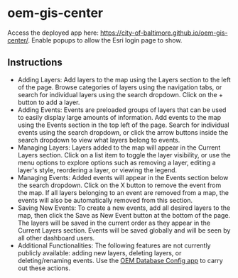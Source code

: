 # oem-gis-center
Access the deployed app here: https://city-of-baltimore.github.io/oem-gis-center/. Enable popups to allow the Esri login page to show.

## Instructions
- Adding Layers: Add layers to the map using the Layers section to the left of the page. Browse categories of layers using the navigation tabs,
  or search for individual layers using the search dropdown. Click on the + button to add a layer.
- Adding Events: Events are preloaded groups of layers that can be used to easily display large amounts of information.
  Add events to the map using the Events section in the top left of the page. Search for individual events using the search dropdown,
  or click the arrow buttons inside the search dropdown to view what layers belong to events.
- Managing Layers: Layers added to the map will appear in the Current Layers section. Click on a list item to toggle the layer visibility,
  or use the menu options to explore options such as removing a layer, editing a layer's style, reordering a layer, or viewing the legend.
- Managing Events: Added events will appear in the Events section below the search dropdown. Click on the X button to remove the event from the map.
  If all layers belonging to an event are removed from a map, the events will also be automatically removed from this section.
- Saving New Events: To create a new events, add all desired layers to the map, then click the Save as New Event button at the bottom of the page.
  The layers will be saved in the current order as they appear in the Current Layers section. Events will be saved globally and will be seen by all other dashboard users.
- Additional Functionalities: The following features are not currently publicly available: adding new layers, deleting layers, or deleting/renaming events.
  Use the [OEM Database Config app](https://github.com/city-of-baltimore/oem-gis-center-database) to carry out these actions.
